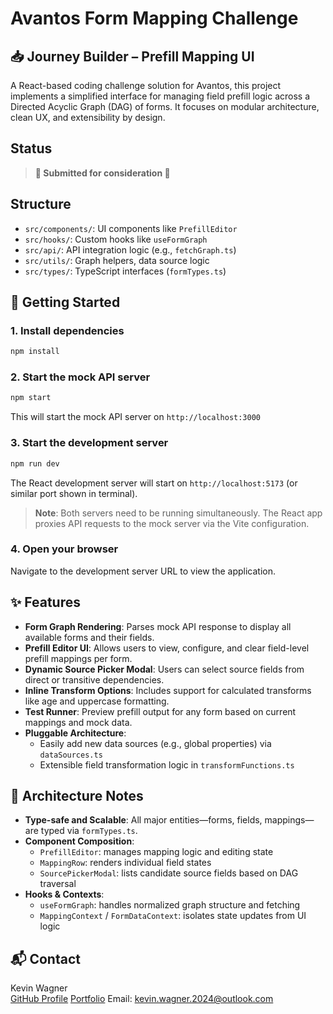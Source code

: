 # Avantos Form Mapping Challenge

## 📥 Journey Builder – Prefill Mapping UI

A React-based coding challenge solution for Avantos, this project implements a simplified interface for managing field prefill logic across a Directed Acyclic Graph (DAG) of forms. It focuses on modular architecture, clean UX, and extensibility by design.

## Status

> **🚀 Submitted for consideration 🚀**

## Structure

- `src/components/`: UI components like `PrefillEditor`
- `src/hooks/`: Custom hooks like `useFormGraph`
- `src/api/`: API integration logic (e.g., `fetchGraph.ts`)
- `src/utils/`: Graph helpers, data source logic
- `src/types/`: TypeScript interfaces (`formTypes.ts`)

## 🚀 Getting Started

### 1. Install dependencies

```bash
npm install
```

### 2. Start the mock API server

```bash
npm start
```

This will start the mock API server on `http://localhost:3000`

### 3. Start the development server

```bash
npm run dev
```

The React development server will start on `http://localhost:5173` (or similar port shown in terminal).

> **Note**: Both servers need to be running simultaneously. The React app proxies API requests to the mock server via the Vite configuration.

### 4. Open your browser

Navigate to the development server URL to view the application.

## ✨ Features

- **Form Graph Rendering**: Parses mock API response to display all available forms and their fields.
- **Prefill Editor UI**: Allows users to view, configure, and clear field-level prefill mappings per form.
- **Dynamic Source Picker Modal**: Users can select source fields from direct or transitive dependencies.
- **Inline Transform Options**: Includes support for calculated transforms like age and uppercase formatting.
- **Test Runner**: Preview prefill output for any form based on current mappings and mock data.
- **Pluggable Architecture**:
  - Easily add new data sources (e.g., global properties) via `dataSources.ts`
  - Extensible field transformation logic in `transformFunctions.ts`

## 🧠 Architecture Notes

- **Type-safe and Scalable**: All major entities—forms, fields, mappings—are typed via `formTypes.ts`.
- **Component Composition**:
  - `PrefillEditor`: manages mapping logic and editing state
  - `MappingRow`: renders individual field states
  - `SourcePickerModal`: lists candidate source fields based on DAG traversal
- **Hooks & Contexts**:
  - `useFormGraph`: handles normalized graph structure and fetching
  - `MappingContext` / `FormDataContext`: isolates state updates from UI logic

## 📬 Contact

Kevin Wagner  
[GitHub Profile](https://github.com/kjwagner613)
[Portfolio](https://portfolio-craftsman.netlify.app/)
Email: [kevin.wagner.2024@outlook.com](mailto:kevin.wagner.2024@outlook.com)
